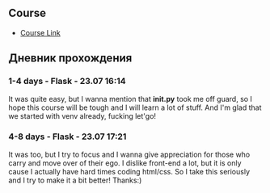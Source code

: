 ## Course

 - [Course Link](https://training.talkpython.fm/courses/explore_100days_web/100-days-of-web-in-python)


## Дневник прохождения

### 1-4 days - Flask - 23.07 16:14

It was quite easy, but I wanna mention that __init.py__ took me off guard, so I hope this course will be tough and I will learn a lot of stuff. And I'm glad that we started with venv already, fucking let'go!

### 4-8 days - Flask - 23.07 17:21

It was too, but I try to focus and I wanna give appreciation for those who carry and move over of their ego. I dislike front-end a lot, but it is only cause I actually have hard times coding html/css. So I take this seriously and I try to make it a bit better! Thanks:)


